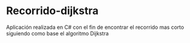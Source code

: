 # Recorrido-dijkstra
Aplicación realizada en C# con el fin de encontrar el recorrido mas corto siguiendo como base el algoritmo Dijkstra
